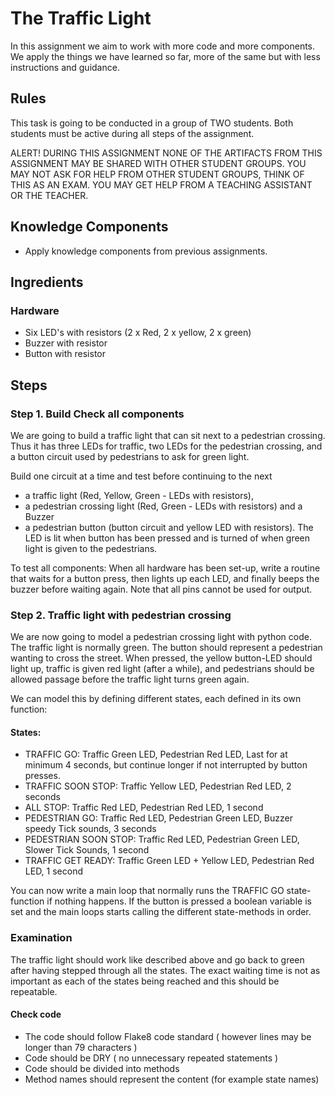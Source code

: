 # The Traffic Light

In this assignment we aim to work with more code and more components. We apply the things we have learned so far, more of the same but with less instructions and guidance. 

## Rules

This task is going to be conducted in a group of TWO students. Both students must be active during all steps of the assignment.

ALERT! DURING THIS ASSIGNMENT
NONE OF THE ARTIFACTS FROM THIS ASSIGNMENT MAY BE SHARED WITH OTHER STUDENT GROUPS.
YOU MAY NOT ASK FOR HELP FROM OTHER STUDENT GROUPS, THINK OF THIS AS AN EXAM. 
YOU MAY GET HELP FROM A TEACHING ASSISTANT OR THE TEACHER.


## Knowledge Components
 * Apply knowledge components from previous assignments. 

## Ingredients

### Hardware
 * Six LED's with resistors (2 x Red, 2 x yellow, 2 x green)
 * Buzzer with resistor
 * Button with resistor
 
 
## Steps


### Step 1. Build Check all components

We are going to build a traffic light that can sit next to a pedestrian crossing. Thus it has three LEDs for traffic, two LEDs for the pedestrian crossing, and a button circuit used by pedestrians to ask for green light. 

Build one circuit at a time and test before continuing to the next
* a traffic light (Red, Yellow, Green - LEDs with resistors), 
* a pedestrian crossing light (Red, Green - LEDs with resistors) and a Buzzer
* a pedestrian button (button circuit and yellow LED with resistors). The LED is lit when button has been pressed and is turned of when green light is given to the pedestrians.

To test all components: When all hardware has been set-up, write a routine that waits for a button press, then lights up each LED, and finally beeps the buzzer before waiting again. Note that all pins cannot be used for output. 

### Step 2. Traffic light with pedestrian crossing

We are now going to model a pedestrian crossing light with python code. The traffic light is normally green.
The button should represent a pedestrian wanting to cross the street. When pressed, the yellow button-LED should light up, traffic is given red light (after a while), and pedestrians should be allowed passage before the traffic light turns green again.

We can model this by defining different states, each defined in its own function:

#### States:
 * TRAFFIC GO: Traffic Green LED, Pedestrian Red LED, Last for at minimum 4 seconds, but continue longer if not interrupted by button presses.
 * TRAFFIC SOON STOP: Traffic Yellow LED, Pedestrian Red LED, 2 seconds
 * ALL STOP: Traffic Red LED, Pedestrian Red LED, 1 second
 * PEDESTRIAN GO: Traffic Red LED, Pedestrian Green LED, Buzzer speedy Tick sounds, 3 seconds
 * PEDESTRIAN SOON STOP: Traffic Red LED, Pedestrian Green LED, Slower Tick Sounds, 1 second
 * TRAFFIC GET READY: Traffic Green LED + Yellow LED, Pedestrian Red LED, 1 second



You can now write a main loop that normally runs the TRAFFIC GO state-function if nothing happens. If the button is pressed a boolean variable is set and the main loops starts calling the different state-methods in order.


### Examination

The traffic light should work like described above and go back to green after having stepped through all the states. The exact waiting time is not as important as each of the states being reached and this should be repeatable.

#### Check code
 * The code should follow Flake8 code standard ( however lines may be longer than 79 characters )
 * Code should be DRY ( no unnecessary repeated statements )
 * Code should be divided into methods
 * Method names should represent the content (for example state names)
 
 
 
 
 
